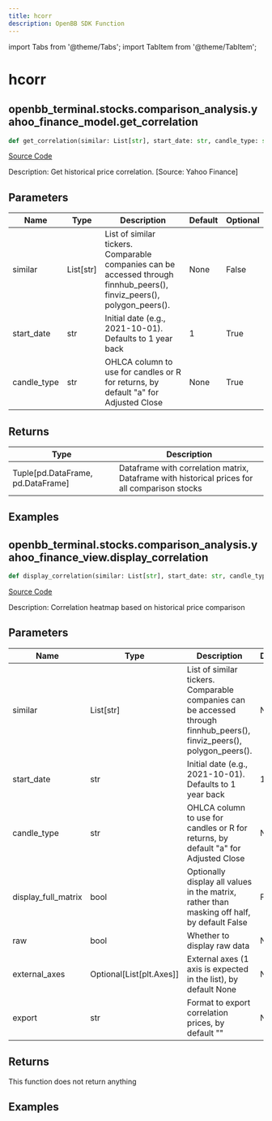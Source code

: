 ```yaml
---
title: hcorr
description: OpenBB SDK Function
---
```


import Tabs from '@theme/Tabs';
import TabItem from '@theme/TabItem';

# hcorr

<Tabs>
<TabItem value="model" label="Model" default>

## openbb_terminal.stocks.comparison_analysis.yahoo_finance_model.get_correlation

```python title='openbb_terminal/stocks/comparison_analysis/yahoo_finance_model.py'
def get_correlation(similar: List[str], start_date: str, candle_type: str) -> Tuple
```
[Source Code](https://github.com/OpenBB-finance/OpenBBTerminal/tree/main/openbb_terminal/stocks/comparison_analysis/yahoo_finance_model.py#L98)

Description: Get historical price correlation. [Source: Yahoo Finance]

## Parameters

| Name | Type | Description | Default | Optional |
| ---- | ---- | ----------- | ------- | -------- |
| similar | List[str] | List of similar tickers.<br/>Comparable companies can be accessed through<br/>finnhub_peers(), finviz_peers(), polygon_peers(). | None | False |
| start_date | str | Initial date (e.g., 2021-10-01). Defaults to 1 year back | 1 | True |
| candle_type | str | OHLCA column to use for candles or R for returns, by default "a" for Adjusted Close | None | True |

## Returns

| Type | Description |
| ---- | ----------- |
| Tuple[pd.DataFrame, pd.DataFrame] | Dataframe with correlation matrix, Dataframe with historical prices for all comparison stocks |

## Examples



</TabItem>
<TabItem value="view" label="View">

## openbb_terminal.stocks.comparison_analysis.yahoo_finance_view.display_correlation

```python title='openbb_terminal/stocks/comparison_analysis/yahoo_finance_view.py'
def display_correlation(similar: List[str], start_date: str, candle_type: str, display_full_matrix: bool, raw: bool, external_axes: Optional[List[matplotlib.axes._axes.Axes]], export: str) -> None
```
[Source Code](https://github.com/OpenBB-finance/OpenBBTerminal/tree/main/openbb_terminal/stocks/comparison_analysis/yahoo_finance_view.py#L162)

Description: Correlation heatmap based on historical price comparison

## Parameters

| Name | Type | Description | Default | Optional |
| ---- | ---- | ----------- | ------- | -------- |
| similar | List[str] | List of similar tickers.<br/>Comparable companies can be accessed through<br/>finnhub_peers(), finviz_peers(), polygon_peers(). | None | False |
| start_date | str | Initial date (e.g., 2021-10-01). Defaults to 1 year back | 1 | True |
| candle_type | str | OHLCA column to use for candles or R for returns, by default "a" for Adjusted Close | None | True |
| display_full_matrix | bool | Optionally display all values in the matrix, rather than masking off half, by default False | False | True |
| raw | bool | Whether to display raw data | None | True |
| external_axes | Optional[List[plt.Axes]] | External axes (1 axis is expected in the list), by default None | None | True |
| export | str | Format to export correlation prices, by default "" | None | True |

## Returns

This function does not return anything

## Examples



</TabItem>
</Tabs>